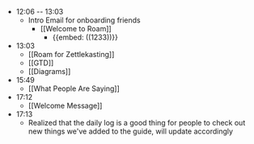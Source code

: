 - 12:06 -- 13:03
    - Intro Email for onboarding friends
        - [[Welcome to Roam]]
            - {{embed: ((1233))}}
- 13:03
    - [[Roam for Zettlekasting]]
    - [[GTD]]
    - [[Diagrams]]
- 15:49
    - [[What People Are Saying]]
- 17:12
    - [[Welcome Message]]
- 17:13
    - Realized that the daily log is a good thing for people to check out new things we've added to the guide, will update accordingly
